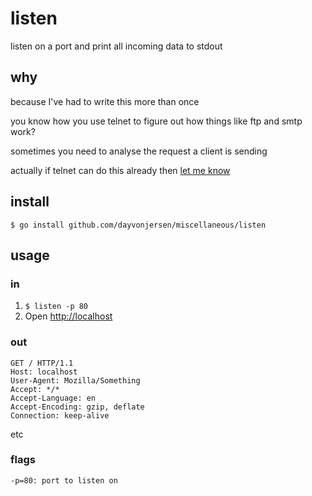 # listen
listen on a port and print all incoming data to stdout

## why
because I've had to write this more than once

you know how you use telnet to figure out how things like ftp and smtp work?

sometimes you need to analyse the request a client is sending

actually if telnet can do this already then [let me know](mailto:tso@teknik.io)

## install
`$ go install github.com/dayvonjersen/miscellaneous/listen`

## usage
### in
1. `$ listen -p 80`
2. Open [http://localhost](http://localhost)

### out
```
GET / HTTP/1.1
Host: localhost
User-Agent: Mozilla/Something
Accept: */*
Accept-Language: en
Accept-Encoding: gzip, deflate
Connection: keep-alive
```
etc

### flags
```
-p=80: port to listen on
```
